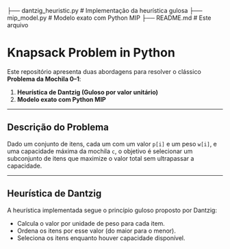 ├── dantzig_heuristic.py     # Implementação da heurística gulosa
├── mip_model.py             # Modelo exato com Python MIP
├── README.md                # Este arquivo

# Knapsack Problem in Python

Este repositório apresenta duas abordagens para resolver o clássico **Problema da Mochila 0–1**:

1. **Heurística de Dantzig (Guloso por valor unitário)**
2. **Modelo exato com Python MIP**

---

## Descrição do Problema

Dado um conjunto de itens, cada um com um valor `p[i]` e um peso `w[i]`, e uma capacidade máxima da mochila `c`, o objetivo é selecionar um subconjunto de itens que maximize o valor total sem ultrapassar a capacidade.

---

## Heurística de Dantzig

A heurística implementada segue o princípio guloso proposto por Dantzig:

- Calcula o valor por unidade de peso para cada item.
- Ordena os itens por esse valor (do maior para o menor).
- Seleciona os itens enquanto houver capacidade disponível.
